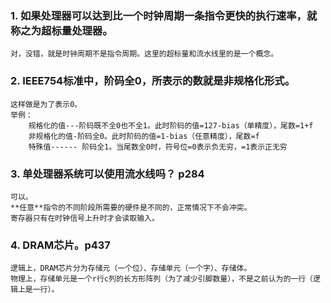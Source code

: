 ### 1. 如果处理器可以达到比一个时钟周期一条指令更快的执行速率，就称之为超标量处理器。
    对，没错，就是时钟周期不是指令周期。这里的超标量和流水线里的是一个概念。
### 2. IEEE754标准中，阶码全0，所表示的数就是非规格化形式。
    这样做是为了表示0。
    举例：
        规格化的值---阶码既不全0也不全1。此时阶码的值=127-bias（单精度），尾数=1+f
        非规格化的值-阶码全0。此时阶码的值=1-bias（任意精度），尾数=f
        特殊值------ 阶码全1。当尾数全0时，符号位=0表示负无穷，=1表示正无穷
### 3. 单处理器系统可以使用流水线吗？ p284
    可以。
    **任意**指令的不同阶段所需要的硬件是不同的，正常情况下不会冲突。
    寄存器只有在时钟信号上升时才会读取输入。
### 4. DRAM芯片。p437
    逻辑上，DRAM芯片分为存储元（一个位）、存储单元（一个字）、存储体。
    物理上，存储单元是一个r行c列的长方形阵列（为了减少引脚数量），不是之前认为的一行（逻辑上是一行）。
